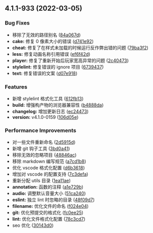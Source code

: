 ## 4.1.1-933 (2022-03-05)

### Bug Fixes

- 移除了无效的路径别名 ([84a067d](https://github.com/chiyukikana/fruit-wars/commit/84a067d63475bdc872e49c3426a132592b370ac4))
- **cake:** 修复 0 像素大小的错误 ([d741e92](https://github.com/chiyukikana/fruit-wars/commit/d741e923cd19a1bed8438b39f09dc8a6a7cf03a6))
- **cheat:** 修复了在样式未加载的时候运行反作弊出错的问题 ([79ba3f2](https://github.com/chiyukikana/fruit-wars/commit/79ba3f2508e3d9311000f6c1dae317a09da2006e))
- **less:** 修复动画名称引用错误 ([ef6f42d](https://github.com/chiyukikana/fruit-wars/commit/ef6f42d323c671bde5e80af0841b8598a90fa72f))
- **player:** 修复了重新开始后玩家宽高异常的问题 ([2c40473](https://github.com/chiyukikana/fruit-wars/commit/2c40473afc39c7b94424237d347201e8031ff5e4))
- **stylelint:** 修复错误的 ignore 项目 ([6739437](https://github.com/chiyukikana/fruit-wars/commit/673943777560a9e13d5be635e85a7dc92d21437e))
- **text:** 修复错误的文案 ([d07e918](https://github.com/chiyukikana/fruit-wars/commit/d07e9186d99c981a6fcfe04a83098035b1dbd0d3))

### Features

- 新增 stylelint 格式化工具 ([612fb13](https://github.com/chiyukikana/fruit-wars/commit/612fb13505c830ae8482cfadf47c44c87f23b890))
- **build:** 增强构产物的浏览器兼容性 ([b4888da](https://github.com/chiyukikana/fruit-wars/commit/b4888daab835f4c976c1b347e567f31d78b22646))
- **changelog:** 增加更新日志 ([ec24473](https://github.com/chiyukikana/fruit-wars/commit/ec244735fcddeb17bbc7576ff21a6a161d9ba71e))
- **version:** v4.1.0-0159 ([106d05e](https://github.com/chiyukikana/fruit-wars/commit/106d05e23870f4cb6c412e69fd4f15db6b5bcad5))

### Performance Improvements

- 对一些文件重新命名 ([2d5915d](https://github.com/chiyukikana/fruit-wars/commit/2d5915d250e9e743295e5f5c75f68e5865bede55))
- 新增 git 钩子工具 ([3bd0a41](https://github.com/chiyukikana/fruit-wars/commit/3bd0a419e28f40afe696e5a642a53bc8215987a2))
- 移除无效的忽略项目 ([48846ac](https://github.com/chiyukikana/fruit-wars/commit/48846ac6768ec3bb81786838c8a90f843ea21977))
- 移除 markdown 编写规范 ([a7cd1b8](https://github.com/chiyukikana/fruit-wars/commit/a7cd1b85ebf4a80e353855e76e8aee4f9da1244e))
- 优化 vscode 格式化配置 ([d6b3618](https://github.com/chiyukikana/fruit-wars/commit/d6b3618b16de087e52b9e5da1d77a4bdb541b24a))
- 增加对 vscode 的配置支持 ([7c3defa](https://github.com/chiyukikana/fruit-wars/commit/7c3defa3ebea798672bde4558e757bed196c16c3))
- 重新分配 utils 目录 ([1ea11ae](https://github.com/chiyukikana/fruit-wars/commit/1ea11ae29016ce1bee2bf13fda24ced7648e8f71))
- **annotation:** 函数的注释 ([a1e729b](https://github.com/chiyukikana/fruit-wars/commit/a1e729b7146f1e2033fd0238069f6eab5429f6a7))
- **audio:** 调整默认音量大小 ([51ca240](https://github.com/chiyukikana/fruit-wars/commit/51ca240cdec400d853aabd8eaa5d8676cdb8d4b2))
- **eslint:** 独立 lint 时忽略的目录 ([48f09d7](https://github.com/chiyukikana/fruit-wars/commit/48f09d7befabd3fe097b5ce7365371bab0430ab9))
- **filename:** 优化文件的命名 ([f024e04](https://github.com/chiyukikana/fruit-wars/commit/f024e0482fe730d8e236124e1862eda158a5b185))
- **git:** 优化预提交的格式化 ([fc0ee25](https://github.com/chiyukikana/fruit-wars/commit/fc0ee25a806fc34530a661ee3efabcce8b2fdade))
- **lint:** 优化文件格式化配置 ([78c3cd7](https://github.com/chiyukikana/fruit-wars/commit/78c3cd7f4b8f84f47842ce118c92b34e22e94a77))
- seo 优化 ([30143d0](https://github.com/chiyukikana/fruit-wars/commit/30143d081b2dc61293e282e2e0c0704c89705d7f))

